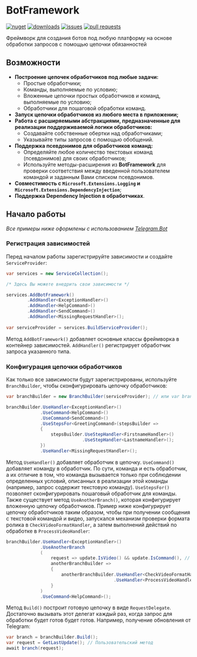 # BotFramework
[![nuget](https://img.shields.io/nuget/v/BotFramework.NET)](http://www.nuget.org/packages/BotFramework.NET)
[![downloads](https://img.shields.io/nuget/dt/BotFramework.NET?label=downloads)](http://www.nuget.org/packages/BotFramework.NET)
[![issues](https://img.shields.io/github/issues/y0ung3r/BotFramework)](https://github.com/y0ung3r/BotFramework/issues)
[![pull requests](https://img.shields.io/github/issues-pr/y0ung3r/BotFramework)](https://github.com/y0ung3r/BotFramework/pulls)

Фреймворк для создания ботов под любую платформу на основе обработки запросов с помощью цепочки обязанностей

## Возможности
* **Построение цепочек обработчиков под любые задачи:**
  * Простые обработчики;
  * Команды, выполняемые по условию;
  * Вложенные цепочки простых обработчиков и команд, выполняемые по условию;
  * Обработчики для пошаговой обработки команд.
* **Запуск цепочки обработчиков из любого места в приложении;**
* **Работа с расширяемыми абстракциями, предназначенные для реализации поддерживаемой логики обработчиков:**
  * Создавайте собственные обертки над обработчиками;
  * Указывайте типы запросов с помощью обобщений.
* **Поддержка псевдонимов для обработчиков команд:**
  * Определяйте любое количество текстовых команд (псевдонимов) для своих обработчиков;
  * Используйте методы-расширения из **BotFramework** для проверки соответствия между введенной пользователем командой и заданным Вами списком псевдонимов.
* **Совместимость с `Microsoft.Extensions.Logging` и `Microsoft.Extensions.DependencyInjection`**;
* **Поддержка Dependency Injection в обработчиках**.

## Начало работы
*Все примеры ниже оформлены с использованием [Telegram.Bot](https://github.com/TelegramBots/Telegram.Bot)*
### Регистрация зависимостей
Перед началом работы зарегистрируйте зависимости и создайте `ServiceProvider`:
```csharp
var services = new ServiceCollection();

/* Здесь Вы можете внедрить свои зависимости */

services.AddBotFramework()
        .AddHandler<ExceptionHandler>()
        .AddHandler<HelpCommand>()
        .AddHandler<SendCommand>()
        .AddHandler<MissingRequestHandler>();
       
var serviceProvider = services.BuildServiceProvider();
```
Метод `AddBotFramework()` добавляет основные классы фреймворка в контейнер зависимостей. `AddHandler()` регистрирует обработчик запроса указанного типа.

### Конфигурация цепочки обработчиков
Как только все зависимости будут зарегистрированы, используйте `BranchBuilder`, чтобы сконфигурировать цепочку обработчиков:
```csharp
var branchBuilder = new BranchBuilder(serviceProvider); // или var branchBuilder = serviceProvider.GetRequiredService<IBranchBuilder>();

branchBuilder.UseHandler<ExceptionHandler>()
             .UseCommand<HelpCommand>()
             .UseCommand<SendCommand>()
             .UseStepsFor<GreetingCommand>(stepsBuilder => 
             {
                 stepsBuilder.UseStepHandler<FirstnameHandler>()
                             .UseStepHandler<LastnameHandler>();
             })
             .UseHandler<MissingRequestHandler>();
```
Метод `UseHandler()` добавляет обработчик в цепочку. `UseCommand()` добавляет команду в обработчик. По сути, команда и есть обработчик, а их отличие в том, что команда вызывается только при соблюдении определенных условий, описанных в реализации этой команды (например, запрос содержит текстовую команду). `UseStepsFor()` позволяет сконфигурировать пошаговый обработчик для команды. Также существует метод `UseAnotherBranch()`, которая конфигурирует вложенную цепочку обработчиков. Пример ниже конфигурирует цепочку обработчиков таким образом, чтобы при получении сообщения с текстовой командой и видео, запускался механизм проверки формата ролика в `CheckVideoFormatHandler`, а затем выполнений действий по обработке в `ProcessVideoHandler`:
```csharp
branchBuilder.UseHandler<ExceptionHandler>()
             .UseAnotherBranch
             (
                 request => update.IsVideo() && update.IsCommand(), // Пользовательские методы
                 anotherBranchBuilder => 
                 {
                     anotherBranchBuilder.UseHandler<CheckVideoFormatHandler>()
                                         .UseHandler<ProcessVideoHandler>();
                 }
             )
             .UseCommand<HelpCommand>();
```
Метод `Build()` построит готовую цепочку в виде `RequestDelegate`. Достаточно вызывать этот делегат каждый раз, когда запрос для обработки будет готов будет готов. Например, получение обновления от Telegram:
```csharp
var branch = branchBuilder.Build();
var request = GetLastUpdate(); // Пользовательский метод
await branch(request);
```